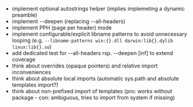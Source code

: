 - implement optional autostrings helper (implies implemeting a dynamic preamble)
- implement --deepen (replacing --all-headers)
- implement PPH (page per header) mode
- implement configurable/explicit libname patterns to avoid unnecessary looping (e.g. `--libname-patterns win:{}.dll darwin:lib{}.dylib linux:lib{}.so`)
- add dedicated test for --all-headers rsp. --deepen [inf] to extend coverage
- think about overrides (opaque pointers) and relative import inconveniences
- think about absolute local imports (automatic sys.path and absolute templates import?)
- think about non-prefixed import of templates (pro: works without package - con: ambiguous, tries to import from system if missing)
